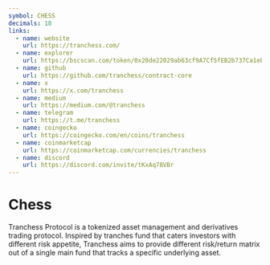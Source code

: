 ```yaml
---
symbol: CHESS
decimals: 18
links:
  - name: website
    url: https://tranchess.com/
  - name: explorer
    url: https://bscscan.com/token/0x20de22029ab63cf9A7Cf5fEB2b737Ca1eE4c82A6
  - name: github
    url: https://github.com/tranchess/contract-core
  - name: x
    url: https://x.com/tranchess
  - name: medium
    url: https://medium.com/@tranchess
  - name: telegram
    url: https://t.me/tranchess
  - name: coingecko
    url: https://coingecko.com/en/coins/tranchess
  - name: coinmarketcap
    url: https://coinmarketcap.com/currencies/tranchess
  - name: discord
    url: https://discord.com/invite/tKxAq78VBr
---
```


# Chess

Tranchess Protocol is a tokenized asset management and derivatives trading protocol. Inspired by tranches fund that caters investors with different risk appetite, Tranchess aims to provide different risk/return matrix out of a single main fund that tracks a specific underlying asset.
